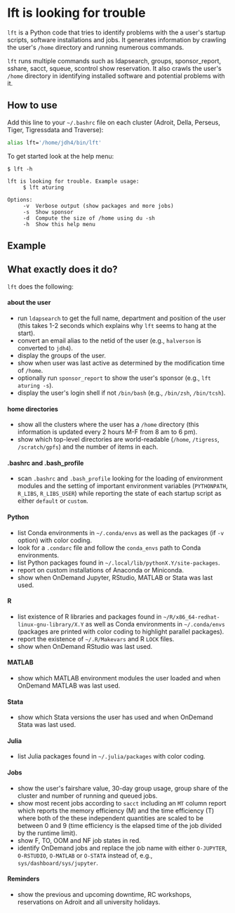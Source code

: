 # lft is looking for trouble

`lft` is a Python code that tries to identify problems with the a user's startup scripts, software installations and jobs. It generates information by crawling the  user's `/home` directory and running numerous commands.

`lft` runs multiple commands such as ldapsearch, groups, sponsor_report, sshare, sacct, squeue, scontrol show reservation. It also crawls the user's `/home` directory in identifying installed software and potential problems with it.

## How to use

Add this line to your `~/.bashrc` file on each cluster (Adroit, Della, Perseus, Tiger, Tigressdata and Traverse):

```bash
alias lft='/home/jdh4/bin/lft'
```

To get started look at the help menu:

```
$ lft -h

lft is looking for trouble. Example usage:
     $ lft aturing

Options:
     -v  Verbose output (show packages and more jobs)
     -s  Show sponsor
     -d  Compute the size of /home using du -sh
     -h  Show this help menu
```

## Example

## What exactly does it do?

`lft` does the following:

#### about the user
+ run `ldapsearch` to get the full name, department and position of the user (this takes 1-2 seconds which explains why `lft` seems to hang at the start).
+ convert an email alias to the netid of the user (e.g., `halverson` is converted to `jdh4`).
+ display the groups of the user.
+ show when user was last active as determined by the modification time of `/home`.
+ optionally run `sponsor_report` to show the user's sponsor (e.g., `lft aturing -s`).
+ display the user's login shell if not `/bin/bash` (e.g., `/bin/zsh`, `/bin/tcsh`).

#### home directories
+ show all the clusters where the user has a `/home` directory (this information is updated every 2 hours M-F from 8 am to 6 pm).
+ show which top-level directories are world-readable (`/home`, `/tigress`, `/scratch/gpfs`) and the number of items in each.

#### .bashrc and .bash_profile
+ scan `.bashrc` and `.bash_profile` looking for the loading of environment modules and the setting of important environment variables (`PYTHONPATH`, `R_LIBS`, `R_LIBS_USER`) while reporting the state of each startup script as either `default` or `custom`.

#### Python
+ list Conda environments in `~/.conda/envs` as well as the packages (if `-v` option) with color coding.
+ look for a `.condarc` file and follow the `conda_envs` path to Conda environments.
+ list Python packages found in `~/.local/lib/pythonX.Y/site-packages`.
+ report on custom installations of Anaconda or Miniconda.
+ show when OnDemand Jupyter, RStudio, MATLAB or Stata was last used.

#### R
+ list existence of R libraries and packages found in `~/R/x86_64-redhat-linux-gnu-library/X.Y` as well as Conda environments in `~/.conda/envs` (packages are printed with color coding to highlight parallel packages).
+ report the existence of `~/.R/Makevars` and  R `LOCK` files.
+ show when OnDemand RStudio was last used.

#### MATLAB
+ show which MATLAB environment modules the user loaded and when OnDemand MATLAB was last used.

#### Stata
+ show which Stata versions the user has used and when OnDemand Stata was last used.

#### Julia
+ list Julia packages found in `~/.julia/packages` with color coding.

#### Jobs
+ show the user's fairshare value, 30-day group usage, group share of the cluster and number of running and queued jobs.
+ show most recent jobs according to `sacct` including an `MT` column report which reports the memory efficiency (M) and the time efficiency (T) where both of the these independent quantities are scaled to be between 0 and 9 (time efficiency is the elapsed time of the job divided by the runtime limit).
+ show F, TO, OOM and NF job states in red.
+ identify OnDemand jobs and replace the job name with either `O-JUPYTER`, `O-RSTUDIO`, `O-MATLAB` or `O-STATA` instead of, e.g., `sys/dashboard/sys/jupyter`.

#### Reminders
+ show the previous and upcoming downtime, RC workshops, reservations on Adroit and all university holidays.
